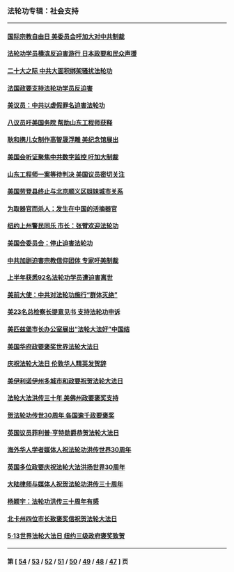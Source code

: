 ### 法轮功专辑：社会支持
---
#### [国际宗教自由日 美委员会吁加大对中共制裁](../../pages/nf4386/n13855021.md?11030430) 
#### [法轮功学员横滨反迫害游行 日本政要和民众声援](../../pages/nf4386/n13847132.md?11030430) 
#### [二十大之际 中共大面积绑架骚扰法轮功](../../pages/nf4386/n13846381.md?11030430) 
#### [法国政要支持法轮功学员反迫害](../../pages/nf4386/n13841970.md?11030430) 
#### [美议员：中共以虚假罪名迫害法轮功](../../pages/nf4386/n13841083.md?11030430) 
#### [八议员吁美国务院 帮助山东工程师获释](../../pages/nf4386/n13836379.md?11030430) 
#### [耿和携儿女制作高智晟浮雕 美纪念馆展出](../../pages/nf4386/n13829624.md?11030430) 
#### [美国会听证聚焦中共数字监控 吁加大制裁](../../pages/nf4386/n13825083.md?11030430) 
#### [山东工程师一案等待判决 美国议员密切关注](../../pages/nf4386/n13815065.md?11030430) 
#### [美国劳登县终止与北京顺义区姐妹城市关系](../../pages/nf4386/n13811030.md?11030430) 
#### [为取器官而杀人：发生在中国的活摘器官](../../pages/nf4386/n13794731.md?11030430) 
#### [纽约上州警民同乐 市长：张臂欢迎法轮功](../../pages/nf4386/n13794375.md?11030430) 
#### [美国会委员会：停止迫害法轮功](../../pages/nf4386/n13788164.md?11030430) 
#### [中共加剧迫害宗教信仰团体 专家吁美制裁](../../pages/nf4386/n13780252.md?11030430) 
#### [上半年获悉92名法轮功学员遭迫害离世](../../pages/nf4386/n13772701.md?11030430) 
#### [美前大使：中共对法轮功施行“群体灭绝”](../../pages/nf4386/n13771705.md?11030430) 
#### [美23名总检察长提意见书 支持法轮功申诉](../../pages/nf4386/n13766596.md?11030430) 
#### [美匹兹堡市长办公室展出“法轮大法好”中国结](../../pages/nf4386/n13749721.md?11030430) 
#### [美国华府政要褒奖世界法轮大法日](../../pages/nf4386/n13743770.md?11030430) 
#### [庆祝法轮大法日 伦敦华人精英发贺辞](../../pages/nf4386/n13741593.md?11030430) 
#### [美伊利诺伊州多城市和政要祝贺法轮大法日](../../pages/nf4386/n13737149.md?11030430) 
#### [法轮大法洪传三十年 美佛州政要褒奖支持](../../pages/nf4386/n13737103.md?11030430) 
#### [贺法轮功传世30周年 各国逾千政要褒奖](../../pages/nf4386/n13735828.md?11030430) 
#### [英国议员菲利普‧亨特勋爵恭贺法轮大法日](../../pages/nf4386/n13736187.md?11030430) 
#### [海外华人学者媒体人祝法轮功洪传世界30周年](../../pages/nf4386/n13735835.md?11030430) 
#### [英国多位政要庆祝法轮大法洪扬世界30周年](../../pages/nf4386/n13734739.md?11030430) 
#### [大陆律师与媒体人祝贺法轮功洪传三十周年](../../pages/nf4386/n13735062.md?11030430) 
#### [杨颖宇：法轮功洪传三十周年有感](../../pages/nf4386/n13734884.md?11030430) 
#### [北卡州四位市长致褒奖信祝贺法轮大法日](../../pages/nf4386/n13733292.md?11030430) 
#### [5·13世界法轮大法日 纽约三级政府褒奖致贺](../../pages/nf4386/n13732651.md?11030430) 

---
#### 第 [ [54](./54.md?11030430) / [53](./53.md?11030430) / [52](./52.md?11030430) / [51](./51.md?11030430) / [50](./50.md?11030430) / [49](./49.md?11030430) / [48](./48.md?11030430) / [47](./47.md?11030430) ] 页
